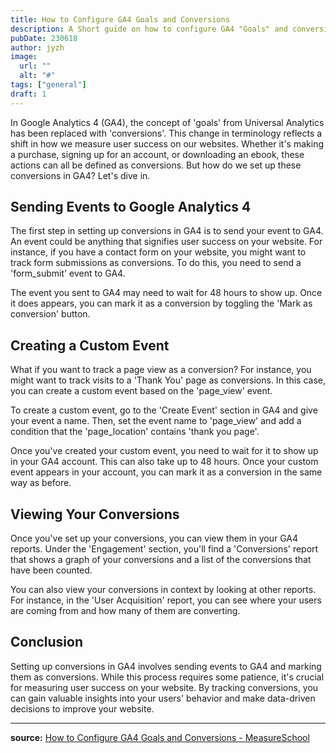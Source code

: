 ```yaml
---
title: How to Configure GA4 Goals and Conversions
description: A Short guide on how to configure GA4 "Goals" and conversion. Setting up custom events and how to view it.
pubDate: 230618
author: jyzh
image:
  url: ""
  alt: "#"
tags: ["general"]
draft: 1
---
```


In Google Analytics 4 (GA4), the concept of 'goals' from Universal Analytics has
been replaced with 'conversions'. This change in terminology reflects a shift in
how we measure user success on our websites. Whether it's making a purchase,
signing up for an account, or downloading an ebook, these actions can all be
defined as conversions. But how do we set up these conversions in GA4? Let's
dive in.

## Sending Events to Google Analytics 4

The first step in setting up conversions in GA4 is to send your event to GA4. An
event could be anything that signifies user success on your website. For
instance, if you have a contact form on your website, you might want to track
form submissions as conversions. To do this, you need to send a 'form_submit'
event to GA4.

The event you sent to GA4 may need to wait for 48 hours to show up. Once it does
appears, you can mark it as a conversion by toggling the 'Mark as conversion'
button.

## Creating a Custom Event

What if you want to track a page view as a conversion? For instance, you might
want to track visits to a 'Thank You' page as conversions. In this case, you can
create a custom event based on the 'page_view' event.

To create a custom event, go to the 'Create Event' section in GA4 and give your
event a name. Then, set the event name to 'page\_view' and add a condition that
the 'page\_location' contains 'thank you page'.

Once you've created your custom event, you need to wait for it to show up in
your GA4 account. This can also take up to 48 hours. Once your custom event
appears in your account, you can mark it as a conversion in the same way as
before.

## Viewing Your Conversions

Once you've set up your conversions, you can view them in your GA4 reports.
Under the 'Engagement' section, you'll find a 'Conversions' report that shows a
graph of your conversions and a list of the conversions that have been counted.

You can also view your conversions in context by looking at other reports. For
instance, in the 'User Acquisition' report, you can see where your users are
coming from and how many of them are converting.

## Conclusion

Setting up conversions in GA4 involves sending events to GA4 and marking them as
conversions. While this process requires some patience, it's crucial for
measuring user success on your website. By tracking conversions, you can gain
valuable insights into your users' behavior and make data-driven decisions to
improve your website.

---

**source:**
[How to Configure GA4 Goals and Conversions - MeasureSchool](https://www.youtube.com/watch?v=G-UWyCMnTsU)
